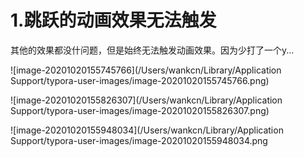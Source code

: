 # 1.跳跃的动画效果无法触发

其他的效果都没什问题，但是始终无法触发动画效果。因为少打了一个y...

![image-20201020155745766](/Users/wankcn/Library/Application Support/typora-user-images/image-20201020155745766.png)

![image-20201020155826307](/Users/wankcn/Library/Application Support/typora-user-images/image-20201020155826307.png)

![image-20201020155948034](/Users/wankcn/Library/Application Support/typora-user-images/image-20201020155948034.png
